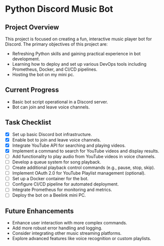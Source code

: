 # Python Discord Music Bot

## Project Overview
This project is focused on creating a fun, interactive music player bot for Discord. The primary objectives of this project are:
- Refreshing Python skills and gaining practical experience in bot development.
- Learning how to deploy and set up various DevOps tools including Prometheus, Docker, and CI/CD pipelines.
- Hosting the bot on my mini pc.

## Current Progress
- Basic bot script operational in a Discord server.
- Bot can join and leave voice channels.

## Task Checklist
- [x] Set up basic Discord bot infrastructure.
- [x] Enable bot to join and leave voice channels.
- [x] Integrate YouTube API for searching and playing videos.
- [x] Implement a command to search for YouTube videos and display results.
- [ ] Add functionality to play audio from YouTube videos in voice channels.
- [ ] Develop a queue system for song playback.
- [ ] Create additional playback control commands (e.g., pause, stop, skip).
- [ ] Implement OAuth 2.0 for YouTube Playlist management (optional).
- [ ] Set up a Docker container for the bot.
- [ ] Configure CI/CD pipeline for automated deployment.
- [ ] Integrate Prometheus for monitoring and metrics.
- [ ] Deploy the bot on a Beelink mini PC.

## Future Enhancements
- Enhance user interaction with more complex commands.
- Add more robust error handling and logging.
- Consider integrating other music streaming platforms.
- Explore advanced features like voice recognition or custom playlists.